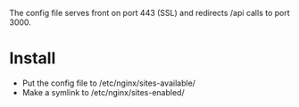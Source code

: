 The config file serves front on port 443 (SSL) and redirects /api calls to port 3000.

# Install
- Put the config file to /etc/nginx/sites-available/
- Make a symlink to /etc/nginx/sites-enabled/
